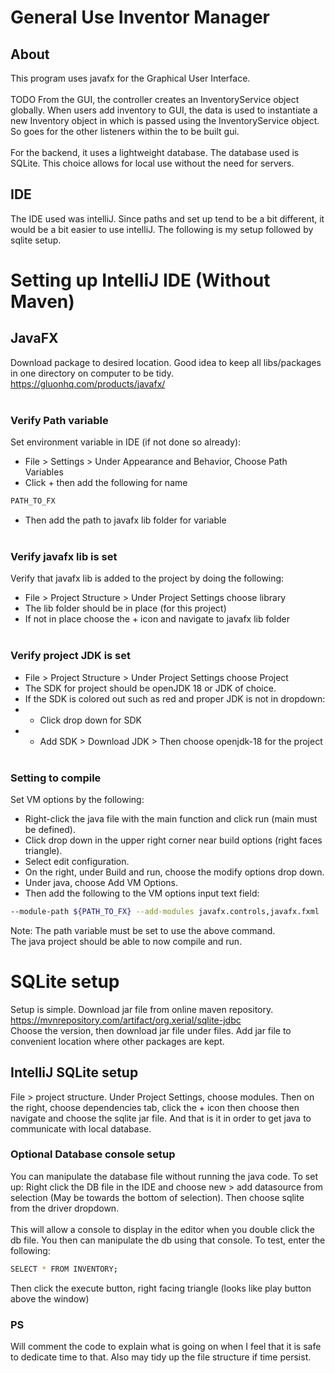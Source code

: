 # General Use Inventor Manager

## About

This program uses javafx for the Graphical User Interface.
</br></br> TODO From the GUI, the controller creates 
an InventoryService object globally. When users 
add inventory to GUI, the data is used to 
instantiate a new Inventory object in which is passed 
using the InventoryService object. So goes for the other
listeners within the to be built gui.
</br></br>For the backend, it uses a lightweight database. The 
database used is SQLite. This choice allows for local
use without the need for servers. 

## IDE

The IDE used was intelliJ. Since paths and set up tend 
to be a bit different, it would be a bit easier to use
intelliJ. The following is my setup followed by sqlite 
setup.

# Setting up IntelliJ IDE (Without Maven)
## JavaFX
Download package to desired location. Good idea to keep all
libs/packages in one directory on computer to be tidy.
https://gluonhq.com/products/javafx/ <br /><br />
### Verify Path variable
Set environment variable in IDE (if not done so already):
- File > Settings > Under Appearance and Behavior, Choose Path Variables
- Click + then add the following for name
```zsh
PATH_TO_FX
```
- Then add the path to javafx lib folder for variable<br /><br />

### Verify javafx lib is set
Verify that javafx lib is added to the project by doing the following:
- File > Project Structure > Under Project Settings choose library
- The lib folder should be in place (for this project)
- If not in place choose the + icon and navigate to javafx lib folder<br /><br />

### Verify project JDK is set
- File > Project Structure > Under Project Settings choose Project
- The SDK for project should be openJDK 18 or JDK of choice.
- If the SDK is colored out such as red and proper JDK is not in dropdown:
- - Click drop down for SDK
- - Add SDK > Download JDK > Then choose openjdk-18 for the project<br /><br />

### Setting to compile
Set VM options by the following:
- Right-click the java file with the main function and click run
  (main must be defined).
- Click drop down in the upper right corner near build options (right faces triangle).
- Select edit configuration.
- On the right, under Build and run, choose the modify options drop down.
- Under java, choose Add VM Options.
- Then add the following to the VM options input text field:
```zsh
--module-path ${PATH_TO_FX} --add-modules javafx.controls,javafx.fxml
```
Note: The path variable must be set to use the above command.</br>
The java project should be able to now compile and run.

# SQLite setup

Setup is simple. Download jar file from online maven
repository. </br> https://mvnrepository.com/artifact/org.xerial/sqlite-jdbc
</br> Choose the version, then download jar file under
files. Add jar file to convenient location where other
packages are kept.

## IntelliJ SQLite setup
File > project structure. Under Project Settings, choose modules.
Then on the right, choose dependencies tab, click the + icon
then choose then navigate and choose the sqlite jar file.
And that is it in order to get java to communicate with
local database.

### Optional Database console setup
You can manipulate the database file without running
the java code. To set up: Right click the DB file in the 
IDE and choose new > add datasource from selection (May be
towards the bottom of selection). Then choose sqlite from the 
driver dropdown. </br> </br>
This will allow a console to display in the editor when
you double click the db file. You then can manipulate the 
db using that console. To test, enter the following:
```zsh
SELECT * FROM INVENTORY;
```
Then click the execute button, right
facing triangle (looks like play button
above the window)

### PS
Will comment the code to explain what is going on when
I feel that it is safe to dedicate time to that.
Also may tidy up the file structure if
time persist.

